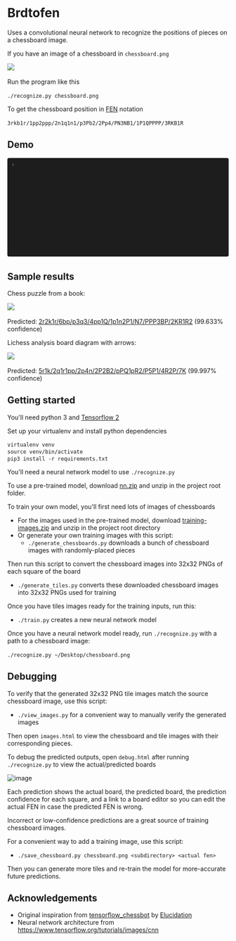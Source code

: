 # Brdtofen

Uses a convolutional neural network to recognize the positions of pieces
on a chessboard image.

If you have an image of a chessboard in `chessboard.png`

<img src="https://user-images.githubusercontent.com/208617/69907303-d526b400-13a0-11ea-982f-47dc7cacecdc.png" width=240 />

Run the program like this

`./recognize.py chessboard.png`

To get the chessboard position in [FEN](https://en.wikipedia.org/wiki/Forsyth%E2%80%93Edwards_Notation) notation

`3rkb1r/1pp2ppp/2n1q1n1/p3Pb2/2Pp4/PN3NB1/1P1QPPPP/3RKB1R`

## Demo
![demo](demo/demo.gif)

## Sample results

Chess puzzle from a book:

<img src="https://user-images.githubusercontent.com/208617/69923373-5437ed00-1472-11ea-9877-89503cc532ea.png" width=240 />

Predicted: [2r2k1r/6bp/p3q3/4pp1Q/1p1n2P1/N7/PPP3BP/2KR1R2](https://lichess.org/analysis/standard/2r2k1r/6bp/p3q3/4pp1Q/1p1n2P1/N7/PPP3BP/2KR1R2) (99.633% confidence)

Lichess analysis board diagram with arrows:

<img src="https://user-images.githubusercontent.com/208617/69923935-4ab08400-1476-11ea-8a65-5e11f0145b28.png" width=240 />


Predicted: [5r1k/2q1r1pp/2p4n/2P2B2/pPQ1pR2/P5P1/4R2P/7K](https://lichess.org/analysis/standard/5r1k/2q1r1pp/2p4n/2P2B2/pPQ1pR2/P5P1/4R2P/7K) (99.997% confidence)

## Getting started

You'll need python 3 and [Tensorflow 2](https://www.tensorflow.org/)

Set up your virtualenv and install python dependencies
```
virtualenv venv
source venv/bin/activate
pip3 install -r requirements.txt
```

You'll need a neural network model to use `./recognize.py`

To use a pre-trained model, download [nn.zip](https://github.com/linrock/chessboard-recognizer/releases/download/v0.5/nn.zip) and unzip in the project root folder.

To train your own model, you'll first need lots of images of chessboards

* For the images used in the pre-trained model, download [training-images.zip](https://github.com/linrock/chessboard-recognizer/releases/download/v0.4/training-images.zip) and unzip in the project root directory
* Or generate your own training images with this script:
  * `./generate_chessboards.py` downloads a bunch of chessboard images with randomly-placed pieces
  
Then run this script to convert the chessboard images into 32x32 PNGs of each square of the board
  * `./generate_tiles.py` converts these downloaded chessboard images into 32x32 PNGs used for training

Once you have tiles images ready for the training inputs, run this:
  * `./train.py` creates a new neural network model

Once you have a neural network model ready, run `./recognize.py` with a path to a chessboard image:

`./recognize.py ~/Desktop/chessboard.png`


## Debugging

To verify that the generated 32x32 PNG tile images match the source chessboard image, use this script:
  * `./view_images.py` for a convenient way to manually verify the generated images

Then open `images.html` to view the chessboard and tile images with their corresponding pieces.

To debug the predicted outputs, open `debug.html` after running `./recognize.py` to view the actual/predicted boards

![image](https://user-images.githubusercontent.com/208617/70389743-54c50c00-19bb-11ea-8734-a663dee66392.png)

Each prediction shows the actual board, the predicted board, the prediction confidence for each square, and a link to a board editor so you can edit the actual FEN in case the predicted FEN is wrong.

Incorrect or low-confidence predictions are a great source of training chessboard images.

For a convenient way to add a training image, use this script:
  * `./save_chessboard.py chessboard.png <subdirectory> <actual fen>`

Then you can generate more tiles and re-train the model for more-accurate future predictions.


## Acknowledgements

* Original inspiration from [tensorflow_chessbot](https://github.com/Elucidation/tensorflow_chessbot) by [Elucidation](https://github.com/Elucidation)
* Neural network architecture from https://www.tensorflow.org/tutorials/images/cnn
